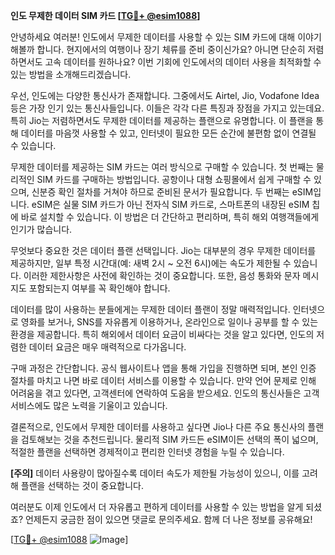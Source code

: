 **인도 무제한 데이터 SIM 카드 [[TG💪+ @esim1088](https://t.me/s/esim1088)]**

안녕하세요 여러분! 인도에서 무제한 데이터를 사용할 수 있는 SIM 카드에 대해 이야기해볼까 합니다. 현지에서의 여행이나 장기 체류를 준비 중이신가요? 아니면 단순히 저렴하면서도 고속 데이터를 원하나요? 이번 기회에 인도에서의 데이터 사용을 최적화할 수 있는 방법을 소개해드리겠습니다.

우선, 인도에는 다양한 통신사가 존재합니다. 그중에서도 Airtel, Jio, Vodafone Idea 등은 가장 인기 있는 통신사들입니다. 이들은 각각 다른 특징과 장점을 가지고 있는데요. 특히 Jio는 저렴하면서도 무제한 데이터를 제공하는 플랜으로 유명합니다. 이 플랜을 통해 데이터를 마음껏 사용할 수 있고, 인터넷이 필요한 모든 순간에 불편함 없이 연결될 수 있습니다.

무제한 데이터를 제공하는 SIM 카드는 여러 방식으로 구매할 수 있습니다. 첫 번째는 물리적인 SIM 카드를 구매하는 방법입니다. 공항이나 대형 쇼핑몰에서 쉽게 구매할 수 있으며, 신분증 확인 절차를 거쳐야 하므로 준비된 문서가 필요합니다. 두 번째는 eSIM입니다. eSIM은 실물 SIM 카드가 아닌 전자식 SIM 카드로, 스마트폰의 내장된 eSIM 칩에 바로 설치할 수 있습니다. 이 방법은 더 간단하고 편리하며, 특히 해외 여행객들에게 인기가 많습니다.

무엇보다 중요한 것은 데이터 플랜 선택입니다. Jio는 대부분의 경우 무제한 데이터를 제공하지만, 일부 특정 시간대(예: 새벽 2시 ~ 오전 6시)에는 속도가 제한될 수 있습니다. 이러한 제한사항은 사전에 확인하는 것이 중요합니다. 또한, 음성 통화와 문자 메시지도 포함되는지 여부를 꼭 확인해야 합니다.

데이터를 많이 사용하는 분들에게는 무제한 데이터 플랜이 정말 매력적입니다. 인터넷으로 영화를 보거나, SNS를 자유롭게 이용하거나, 온라인으로 일이나 공부를 할 수 있는 환경을 제공합니다. 특히 해외에서 데이터 요금이 비싸다는 것을 알고 있다면, 인도의 저렴한 데이터 요금은 매우 매력적으로 다가옵니다.

구매 과정은 간단합니다. 공식 웹사이트나 앱을 통해 가입을 진행하면 되며, 본인 인증 절차를 마치고 나면 바로 데이터 서비스를 이용할 수 있습니다. 만약 언어 문제로 인해 어려움을 겪고 있다면, 고객센터에 연락하여 도움을 받으세요. 인도의 통신사들은 고객 서비스에도 많은 노력을 기울이고 있습니다.

결론적으로, 인도에서 무제한 데이터를 사용하고 싶다면 Jio나 다른 주요 통신사의 플랜을 검토해보는 것을 추천드립니다. 물리적 SIM 카드든 eSIM이든 선택의 폭이 넓으며, 적절한 플랜을 선택하면 경제적이고 편리한 인터넷 경험을 누릴 수 있습니다.

**[주의]** 데이터 사용량이 많아질수록 데이터 속도가 제한될 가능성이 있으니, 이를 고려해 플랜을 선택하는 것이 중요합니다.

여러분도 이제 인도에서 더 자유롭고 편하게 데이터를 사용할 수 있는 방법을 알게 되셨죠? 언제든지 궁금한 점이 있으면 댓글로 문의주세요. 함께 더 나은 정보를 공유해요!

[[TG💪+ @esim1088](https://t.me/s/esim1088) ![Image](https://i.postimg.cc/Y0z9fWf4/image.png)]